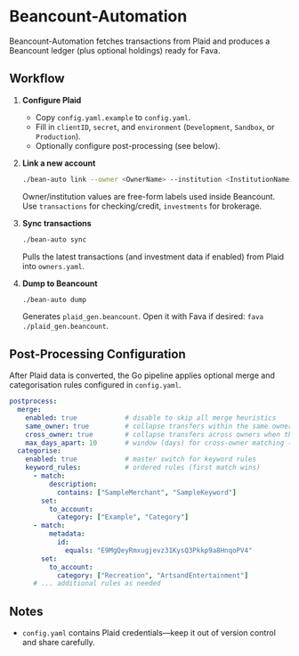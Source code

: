 # Beancount-Automation

Beancount-Automation fetches transactions from Plaid and produces a Beancount ledger (plus optional holdings) ready for Fava.

## Workflow

1. **Configure Plaid**
   - Copy `config.yaml.example` to `config.yaml`.
   - Fill in `clientID`, `secret`, and `environment` (`Development`, `Sandbox`, or `Production`).
   - Optionally configure post-processing (see below).

2. **Link a new account**

   ```bash
   ./bean-auto link --owner <OwnerName> --institution <InstitutionName> --type <transactions|investments>
   ```

   Owner/institution values are free-form labels used inside Beancount. Use `transactions` for checking/credit, `investments` for brokerage.

3. **Sync transactions**

   ```bash
   ./bean-auto sync
   ```

   Pulls the latest transactions (and investment data if enabled) from Plaid into `owners.yaml`.

4. **Dump to Beancount**

   ```bash
   ./bean-auto dump
   ```

   Generates `plaid_gen.beancount`. Open it with Fava if desired: `fava ./plaid_gen.beancount`.

## Post-Processing Configuration

After Plaid data is converted, the Go pipeline applies optional merge and categorisation rules configured in `config.yaml`.

```yaml
postprocess:
  merge:
    enabled: true            # disable to skip all merge heuristics
    same_owner: true         # collapse transfers within the same owner
    cross_owner: true        # collapse transfers across owners when they match
    max_days_apart: 10       # window (days) for cross-owner matching (0 = exact same day)
  categorise:
    enabled: true            # master switch for keyword rules
    keyword_rules:           # ordered rules (first match wins)
      - match:
          description:
            contains: ["SampleMerchant", "SampleKeyword"]
        set:
          to_account:
            category: ["Example", "Category"]
      - match:
          metadata:
            id:
              equals: "E9MgQeyRmxugjevz31KysQ3Pkkp9a8HnqoPV4"
        set:
          to_account:
            category: ["Recreation", "ArtsandEntertainment"]
      # ... additional rules as needed
```

## Notes

- `config.yaml` contains Plaid credentials—keep it out of version control and share carefully.
